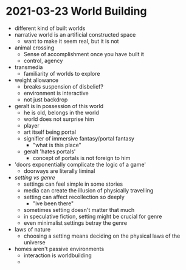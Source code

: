 # 2021-03-23 World Building

* different kind of built worlds
* narrative world is an artificial constructed space
  * want to make it seem real, but it is not
* animal crossing
  * Sense of accomplishment once you have built it
  * control, agency
* transmedia
  * familiarity of worlds to explore
* weight allowance
  * breaks suspension of disbelief?
  * environment is interactive
  * not just backdrop
* geralt is in possession of this world
  * he is old, belongs in the world
  * world does not surprise him
  * player 
  * art itself being portal
  * signifier of immersive fantasy/portal fantasy
    * "what is this place"
  * geralt 'hates portals'
    * concept of portals is not foreign to him
* 'doors exponentially complicate the logic of a game'
  * doorways are literally liminal
* *setting vs genre*
  * settings can feel simple in some stories
  * media can create the illusion of physically travelling
  * setting can affect recollection so deeply
    * "ive been there"
  * sometimes setting doesn't matter that much
  * in speculative fiction, setting might be crucial for genre
  * even minimalist settings betray the genre
* laws of nature
  * choosing a setting means deciding on the physical laws of the universe
* homes aren't passive environments
  * interaction is worldbuilding
  * 